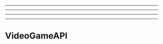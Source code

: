----------------------------------------------------------------
----------------------------------------------------------------------------------------------------
----------------------------------------------------------------------------------------------------
-------------------------------------------------------
# VideoGameAPI
